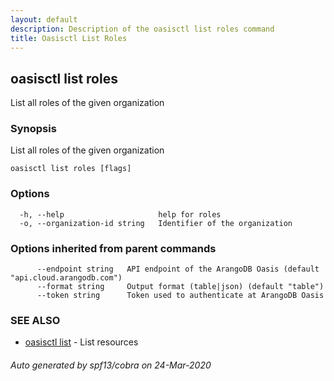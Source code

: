 ```yaml
---
layout: default
description: Description of the oasisctl list roles command
title: Oasisctl List Roles
---
```

## oasisctl list roles

List all roles of the given organization

### Synopsis

List all roles of the given organization

```
oasisctl list roles [flags]
```

### Options

```
  -h, --help                     help for roles
  -o, --organization-id string   Identifier of the organization
```

### Options inherited from parent commands

```
      --endpoint string   API endpoint of the ArangoDB Oasis (default "api.cloud.arangodb.com")
      --format string     Output format (table|json) (default "table")
      --token string      Token used to authenticate at ArangoDB Oasis
```

### SEE ALSO

* [oasisctl list](oasisctl_list.md)	 - List resources

###### Auto generated by spf13/cobra on 24-Mar-2020
